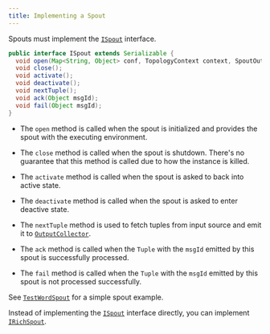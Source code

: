 ```yaml
---
title: Implementing a Spout
---
```


Spouts must implement the [`ISpout`](/api/java/com/twitter/heron/api/spout/ISpout.html) interface.

```java
public interface ISpout extends Serializable {
  void open(Map<String, Object> conf, TopologyContext context, SpoutOutputCollector collector);
  void close();
  void activate();
  void deactivate();
  void nextTuple();
  void ack(Object msgId);
  void fail(Object msgId);
}
```

* The `open` method is called when the spout is initialized and provides the
spout with the executing environment.

* The `close` method is called when the spout is shutdown. There's no guarantee
that this method is called due to how the instance is killed.

* The `activate` method is called when the spout is asked to back into active
state.

* The `deactivate` method is called when the spout is asked to enter deactive
state.

* The `nextTuple` method is used to fetch tuples from input source and emit it
to [`OutputCollector`](/api/java/com/twitter/heron/api/bolt/OutputCollector.html).

* The `ack` method is called when the `Tuple` with the `msgId` emitted by this
spout is successfully processed.

* The `fail` method is called when the `Tuple` with the `msgId` emitted by this
spout is not processed successfully.

See [`TestWordSpout`](https://github.com/twitter/heron/blob/master/examples/src/java/com/twitter/heron/examples/TestWordSpout.java) for a simple spout example.

Instead of implementing the [`ISpout`](/api/com/twitter/heron/api/spout/ISpout.html) interface directly, you can implement [`IRichSpout`](/api/com/twitter/heron/api/spout/IRichSpout.html).
